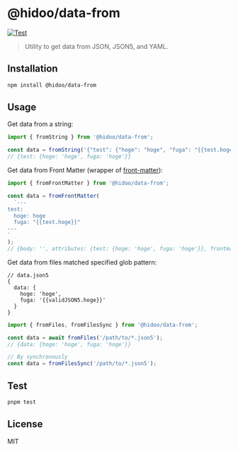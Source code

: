 # @hidoo/data-from

[![Test](https://github.com/hidoo/data-from/actions/workflows/test.yml/badge.svg)](https://github.com/hidoo/data-from/actions/workflows/test.yml)

> Utility to get data from JSON, JSON5, and YAML.

## Installation

```sh
npm install @hidoo/data-from
```

## Usage

Get data from a string:

```js
import { fromString } from '@hidoo/data-from';

const data = fromString('{"test": {"hoge": "hoge", "fuga": "{{test.hoge}}');
// {test: {hoge: 'hoge', fuga: 'hoge'}}
```

Get data from Front Matter (wrapper of [front-matter](https://www.npmjs.com/package/front-matter)):

```js
import { fromFrontMatter } from '@hidoo/data-from';

const data = fromFrontMatter(
  `---
test:
  hoge: hoge
  fuga: "{{test.hoge}}"
---
`
);
// {body: '', attributes: {test: {hoge: 'hoge', fuga: 'hoge'}}, frontmatter: 'test:\n  hoge: hoge\n  fuga: "{{test.hoge}}"'}
```

Get data from files matched specified glob pattern:

```json5
// data.json5
{
  data: {
    hoge: 'hoge',
    fuga: '{{validJSON5.hoge}}'
  }
}
```

```js
import { fromFiles, fromFilesSync } from '@hidoo/data-from';

const data = await fromFiles('/path/to/*.json5');
// {data: {hoge: 'hoge', fuga: 'hoge'}}

// By synchronously
const data = fromFilesSync('/path/to/*.json5');
```

## Test

```sh
pnpm test
```

## License

MIT
